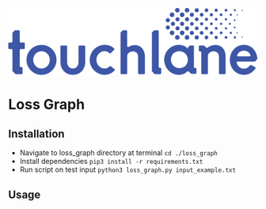 ![LOGO](https://github.com/touchlane/NetapixTools/blob/master/assets/logo.svg)

# Loss Graph


## Installation
* Navigate to loss_graph directory at terminal
```cd ./loss_graph``` 
* Install dependencies
```pip3 install -r requirements.txt```
* Run script on test input
```python3 loss_graph.py input_example.txt```

## Usage
